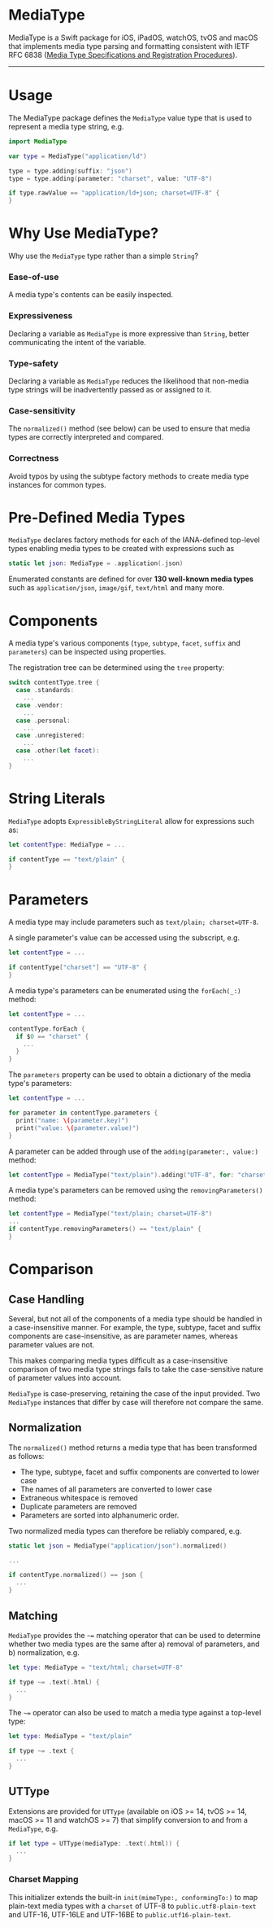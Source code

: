 # MediaType

MediaType is a Swift package for iOS, iPadOS, watchOS, tvOS and macOS that implements media type parsing and formatting consistent with IETF RFC 6838 ([Media Type Specifications and Registration Procedures](https://tools.ietf.org/html/rfc6838)).

***

# Usage

The MediaType package defines the `MediaType` value type that is used to represent a media type string, e.g.

```swift
import MediaType

var type = MediaType("application/ld")

type = type.adding(suffix: "json")
type = type.adding(parameter: "charset", value: "UTF-8")

if type.rawValue == "application/ld+json; charset=UTF-8" {
}
```

# Why Use MediaType?

Why use the `MediaType` type rather than a simple `String`?

### Ease-of-use

A media type's contents can be easily inspected.

### Expressiveness

Declaring a variable as `MediaType` is more expressive than `String`, better communicating the intent of the variable.

### Type-safety

Declaring a variable as `MediaType` reduces the likelihood that non-media type strings will be inadvertently passed as or assigned to it.

### Case-sensitivity

The `normalized()` method (see below) can be used to ensure that media types are correctly interpreted and compared.

### Correctness

Avoid typos by using the subtype factory methods to create media type instances for common types.

# Pre-Defined Media Types

`MediaType` declares factory methods for each of the IANA-defined top-level types enabling media types to be created with expressions such as

```swift
static let json: MediaType = .application(.json)
```

Enumerated constants are defined for over **130 well-known media types** such as `application/json`, `image/gif`, `text/html` and many more.

# Components

A media type's various components (`type`, `subtype`, `facet`, `suffix` and `parameters`) can be inspected using properties.

The registration tree can be determined using the `tree` property:

```swift
switch contentType.tree {
  case .standards:
    ...
  case .vendor:
    ...
  case .personal:
    ...
  case .unregistered:
    ...
  case .other(let facet):
    ...
}
```

# String Literals

`MediaType` adopts `ExpressibleByStringLiteral` allow for expressions such as:

```swift
let contentType: MediaType = ...

if contentType == "text/plain" {
}
```

# Parameters

A media type may include parameters such as `text/plain; charset=UTF-8`.

A single parameter's value can be accessed using the subscript, e.g.

```swift
let contentType = ...

if contentType["charset"] == "UTF-8" {
}
```

A media type's parameters can be enumerated using the `forEach(_:)` method:

```swift
let contentType = ...

contentType.forEach {
  if $0 == "charset" {
    ...
  }
}
```

The `parameters` property can be used to obtain a dictionary of the media type's parameters:

```swift
let contentType = ...

for parameter in contentType.parameters {
  print("name: \(parameter.key)")
  print("value: \(parameter.value)")
}
```

A parameter can be added through use of the `adding(parameter:, value:)` method:

```swift
let contentType = MediaType("text/plain").adding("UTF-8", for: "charset")
```

A media type's parameters can be removed using the `removingParameters()` method:

```swift
let contentType = MediaType("text/plain; charset=UTF-8")
...
if contentType.removingParameters() == "text/plain" {
}
```

# Comparison

## Case Handling

Several, but not all of the components of a media type should be handled in a case-insensitive manner. For example, the type, subtype, facet and suffix components are case-insensitive, as are parameter names, whereas parameter values are not.

This makes comparing media types difficult as a case-insensitive comparison of two media type strings fails to take the case-sensitive nature of parameter values into account.

`MediaType` is case-preserving, retaining the case of the input provided. Two `MediaType` instances that differ by case will therefore not compare the same.

## Normalization

The `normalized()` method returns a media type that has been transformed as follows:

- The type, subtype, facet and suffix components are converted to lower case
- The names of all parameters are converted to lower case
- Extraneous whitespace is removed
- Duplicate parameters are removed
- Parameters are sorted into alphanumeric order.

Two normalized media types can therefore be reliably compared, e.g.

```swift
static let json = MediaType("application/json").normalized()

...

if contentType.normalized() == json {
  ...
}
```

## Matching

`MediaType` provides the `~=` matching operator that can be used to determine whether two media types are the same after a) removal of parameters, and b) normalization, e.g.

```swift
let type: MediaType = "text/html; charset=UTF-8"

if type ~= .text(.html) {
  ...
}
```

The `~=` operator can also be used to match a media type against a top-level type:

```swift
let type: MediaType = "text/plain"

if type ~= .text {
  ...
}
```

## UTType

Extensions are provided for `UTType` (available on iOS >= 14, tvOS >= 14, macOS >= 11 and watchOS >= 7) that simplify conversion to and from a `MediaType`, e.g.

```swift
if let type = UTType(mediaType: .text(.html)) {
  ...
}
```

### Charset Mapping

This initializer extends the built-in `init(mimeType:, conformingTo:)` to map plain-text media types with a `charset` of UTF-8 to `public.utf8-plain-text` and UTF-16, UTF-16LE and UTF-16BE to `public.utf16-plain-text`.
